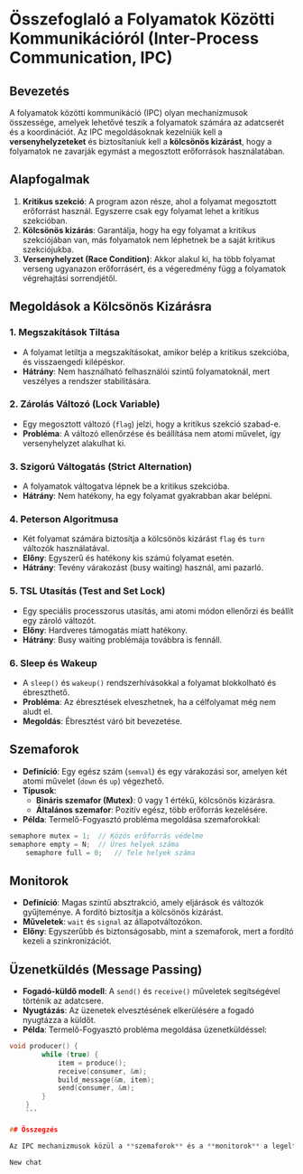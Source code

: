 # Összefoglaló a Folyamatok Közötti Kommunikációról (Inter-Process Communication, IPC)

## Bevezetés

A folyamatok közötti kommunikáció (IPC) olyan mechanizmusok összessége, amelyek lehetővé teszik a folyamatok számára az adatcserét és a koordinációt. Az IPC megoldásoknak kezelniük kell a **versenyhelyzeteket** és biztosítaniuk kell a **kölcsönös kizárást**, hogy a folyamatok ne zavarják egymást a megosztott erőforrások használatában.

## Alapfogalmak
1. **Kritikus szekció**: A program azon része, ahol a folyamat megosztott erőforrást használ. Egyszerre csak egy folyamat lehet a kritikus szekcióban.
2. **Kölcsönös kizárás**: Garantálja, hogy ha egy folyamat a kritikus szekciójában van, más folyamatok nem léphetnek be a saját kritikus szekciójukba.
3. **Versenyhelyzet (Race Condition)**: Akkor alakul ki, ha több folyamat verseng ugyanazon erőforrásért, és a végeredmény függ a folyamatok végrehajtási sorrendjétől.
## Megoldások a Kölcsönös Kizárásra
### 1. Megszakítások Tiltása
- A folyamat letiltja a megszakításokat, amikor belép a kritikus szekcióba, és visszaengedi kilépéskor.
- **Hátrány**: Nem használható felhasználói szintű folyamatoknál, mert veszélyes a rendszer stabilitására.
### 2. Zárolás Változó (Lock Variable)
- Egy megosztott változó (`flag`) jelzi, hogy a kritikus szekció szabad-e.
- **Probléma**: A változó ellenőrzése és beállítása nem atomi művelet, így versenyhelyzet alakulhat ki.
### 3. Szigorú Váltogatás (Strict Alternation)
- A folyamatok váltogatva lépnek be a kritikus szekcióba.
- **Hátrány**: Nem hatékony, ha egy folyamat gyakrabban akar belépni.
### 4. Peterson Algoritmusa
- Két folyamat számára biztosítja a kölcsönös kizárást `flag` és `turn` változók használatával.
- **Előny**: Egyszerű és hatékony kis számú folyamat esetén.
- **Hátrány**: Tevény várakozást (busy waiting) használ, ami pazarló.
### 5. TSL Utasítás (Test and Set Lock)
- Egy speciális processzorus utasítás, ami atomi módon ellenőrzi és beállít egy zároló változót.
- **Előny**: Hardveres támogatás miatt hatékony.
- **Hátrány**: Busy waiting problémája továbbra is fennáll.
### 6. Sleep és Wakeup
- A `sleep()` és `wakeup()` rendszerhívásokkal a folyamat blokkolható és ébreszthető.
- **Probléma**: Az ébresztések elveszhetnek, ha a célfolyamat még nem aludt el.
- **Megoldás**: Ébresztést váró bit bevezetése.
## Szemaforok
- **Definíció**: Egy egész szám (`semval`) és egy várakozási sor, amelyen két atomi művelet (`down` és `up`) végezhető.
- **Típusok**:
    - **Bináris szemafor (Mutex)**: 0 vagy 1 értékű, kölcsönös kizárásra.
    - **Általános szemafor**: Pozitív egész, több erőforrás kezelésére.
- **Példa**: Termelő-Fogyasztó probléma megoldása szemaforokkal:
    
```c
semaphore mutex = 1;  // Közös erőforrás védelme
semaphore empty = N;  // Üres helyek száma
    semaphore full = 0;   // Tele helyek száma
```
## Monitorok
- **Definíció**: Magas szintű absztrakció, amely eljárások és változók gyűjteménye. A fordító biztosítja a kölcsönös kizárást.
- **Műveletek**: `wait` és `signal` az állapotváltozókon.
- **Előny**: Egyszerűbb és biztonságosabb, mint a szemaforok, mert a fordító kezeli a szinkronizációt.
## Üzenetküldés (Message Passing)
- **Fogadó-küldő modell**: A `send()` és `receive()` műveletek segítségével történik az adatcsere.
- **Nyugtázás**: Az üzenetek elvesztésének elkerülésére a fogadó nyugtázza a küldőt.
- **Példa**: Termelő-Fogyasztó probléma megoldása üzenetküldéssel:
    
```c   
void producer() {
        while (true) {
            item = produce();
            receive(consumer, &m);
            build_message(&m, item);
            send(consumer, &m);
        }
    }
    ```

## Összegzés

Az IPC mechanizmusok közül a **szemaforok** és a **monitorok** a legelterjedtebbek a kölcsönös kizárás és szinkronizáció megvalósítására. Az üzenetküldés alternatívát kínál, különösen elosztott rendszerekben. A megfelelő módszer választása függ a konkrét problémától és a rendszer követelményeitől.

New chat